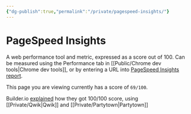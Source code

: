 ```yaml
---
{"dg-publish":true,"permalink":"/private/pagespeed-insights/"}
---
```


# PageSpeed Insights

A web performance tool and metric, expressed as a score out of 100. Can be measured using the Performance tab in [[Public/Chrome dev tools\|Chrome dev tools]], or by entering a URL into [PageSpeed Insights report](https://pagespeed.web.dev/report).

This page you are viewing currently has a score of `69/100`.

Builder.io [explained](https://www.builder.io/blog/how-we-cut-99-percent-js-with-qwik-and-partytown) how they got 100/100 score, using [[Private/Qwik\|Qwik]] and [[Private/Partytown\|Partytown]]

